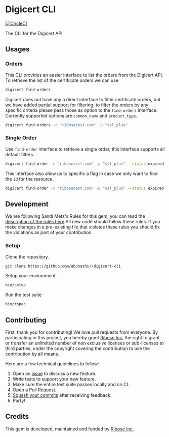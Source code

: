 # Digicert CLI

[![CircleCI](https://circleci.com/gh/abunashir/digicert-cli.svg?style=svg&circle-token=479409dc95a0866bfeefd87a285202d7e883b51c)](https://circleci.com/gh/abunashir/digicert-cli)

The CLI for the Digicert API

## Usages

### Orders

This CLI provides an easier interface to list the orders from the Digicert API.
To retrieve the list of the certificate orders we can use

```sh
digicert find-orders
```

Digicert does not have any a direct interface to filter certificate orders,
but we have added partial support for filtering, to filter the orders by any
specific criteria please pass those as option to the `find-orders` interface.
Currently supported options are `common_name` and `product_type`.

```sh
digicert find-orders -c "ribosetest.com" -p "ssl_plus"
```

### Single Order

Use `find-order` interface to retrieve a single order, this interface supports
all default filters.

```sh
digicert find-order -c "ribosetest.com" -p "ssl_plus" --status expired
```

This interface also allow us to specific a flag in case we only want to find
the `id` for the resource.

```sh
digicert find-order -c "ribosetest.com" -p "ssl_plus" --status expired --quiet
```

## Development

We are following Sandi Metz's Rules for this gem, you can read the
[description of the rules here][sandi-metz] All new code should follow these
rules. If you make changes in a pre-existing file that violates these rules you
should fix the violations as part of your contribution.

### Setup

Clone the repository.

```sh
git clone https://github.com/abunashir/digicert-cli
```

Setup your environment.

```sh
bin/setup
```

Run the test suite

```sh
bin/rspec
```

## Contributing

First, thank you for contributing! We love pull requests from everyone. By
participating in this project, you hereby grant [Ribose Inc.][riboseinc] the
right to grant or transfer an unlimited number of non exclusive licenses or
sub-licenses to third parties, under the copyright covering the contribution
to use the contribution by all means.

Here are a few technical guidelines to follow:

1. Open an [issue][issues] to discuss a new feature.
1. Write tests to support your new feature.
1. Make sure the entire test suite passes locally and on CI.
1. Open a Pull Request.
1. [Squash your commits][squash] after receiving feedback.
1. Party!


## Credits

This gem is developed, maintained and funded by [Ribose Inc.][riboseinc]

[riboseinc]: https://www.ribose.com
[issues]: https://github.com/abunashir/digicert-cli/issues
[squash]: https://github.com/thoughtbot/guides/tree/master/protocol/git#write-a-feature
[sandi-metz]: http://robots.thoughtbot.com/post/50655960596/sandi-metz-rules-for-developers
